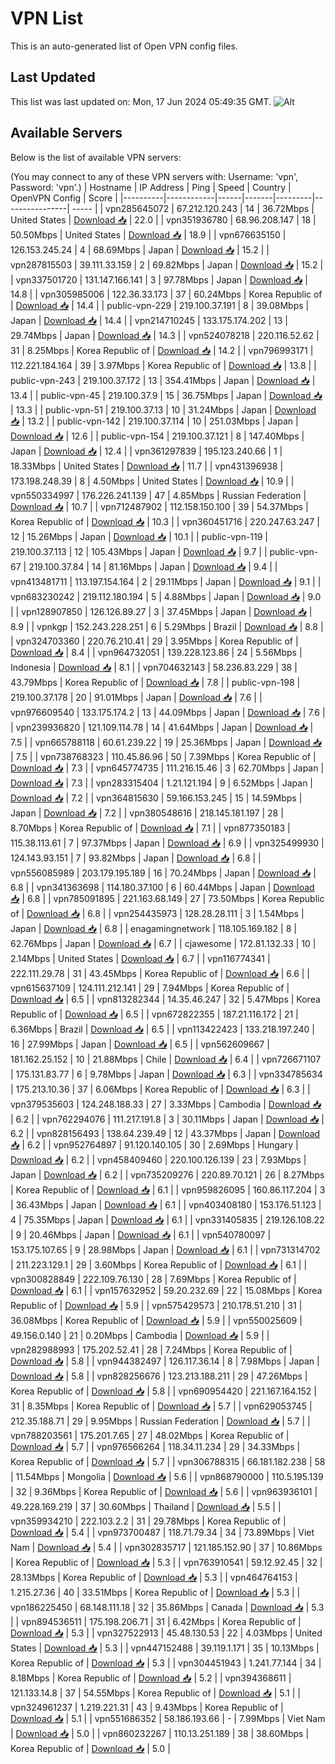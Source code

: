 # VPN List

This is an auto-generated list of Open VPN config files.

## Last Updated

This list was last updated on: Mon, 17 Jun 2024 05:49:35 GMT.
![Alt](https://repobeats.axiom.co/api/embed/186b98318ef1479477931607c1ad7d823f12451f.svg "Repobeats analytics image")

## Available Servers

Below is the list of available VPN servers:

(You may connect to any of these VPN servers with: Username: 'vpn', Password: 'vpn'.)
| Hostname | IP Address | Ping | Speed | Country | OpenVPN Config | Score |
|----------|------------|------|-------|---------|----------------| ----- |
| vpn285645072 | 67.212.120.243 | 14 | 36.72Mbps | United States | [Download 📥](./configs/server_0_US.ovpn) | 22.0 |
| vpn351936780 | 68.96.208.147 | 18 | 50.50Mbps | United States | [Download 📥](./configs/server_1_US.ovpn) | 18.9 |
| vpn676635150 | 126.153.245.24 | 4 | 68.69Mbps | Japan | [Download 📥](./configs/server_2_JP.ovpn) | 15.2 |
| vpn287815503 | 39.111.33.159 | 2 | 69.82Mbps | Japan | [Download 📥](./configs/server_3_JP.ovpn) | 15.2 |
| vpn337501720 | 131.147.166.141 | 3 | 97.78Mbps | Japan | [Download 📥](./configs/server_4_JP.ovpn) | 14.8 |
| vpn305985006 | 122.36.33.173 | 37 | 60.24Mbps | Korea Republic of | [Download 📥](./configs/server_5_KR.ovpn) | 14.4 |
| public-vpn-229 | 219.100.37.191 | 8 | 39.08Mbps | Japan | [Download 📥](./configs/server_6_JP.ovpn) | 14.4 |
| vpn214710245 | 133.175.174.202 | 13 | 29.74Mbps | Japan | [Download 📥](./configs/server_7_JP.ovpn) | 14.3 |
| vpn524078218 | 220.116.52.62 | 31 | 8.25Mbps | Korea Republic of | [Download 📥](./configs/server_8_KR.ovpn) | 14.2 |
| vpn796993171 | 112.221.184.164 | 39 | 3.97Mbps | Korea Republic of | [Download 📥](./configs/server_9_KR.ovpn) | 13.8 |
| public-vpn-243 | 219.100.37.172 | 13 | 354.41Mbps | Japan | [Download 📥](./configs/server_10_JP.ovpn) | 13.4 |
| public-vpn-45 | 219.100.37.9 | 15 | 36.75Mbps | Japan | [Download 📥](./configs/server_11_JP.ovpn) | 13.3 |
| public-vpn-51 | 219.100.37.13 | 10 | 31.24Mbps | Japan | [Download 📥](./configs/server_12_JP.ovpn) | 13.2 |
| public-vpn-142 | 219.100.37.114 | 10 | 251.03Mbps | Japan | [Download 📥](./configs/server_13_JP.ovpn) | 12.6 |
| public-vpn-154 | 219.100.37.121 | 8 | 147.40Mbps | Japan | [Download 📥](./configs/server_14_JP.ovpn) | 12.4 |
| vpn361297839 | 195.123.240.66 | 1 | 18.33Mbps | United States | [Download 📥](./configs/server_15_US.ovpn) | 11.7 |
| vpn431396938 | 173.198.248.39 | 8 | 4.50Mbps | United States | [Download 📥](./configs/server_16_US.ovpn) | 10.9 |
| vpn550334997 | 176.226.241.139 | 47 | 4.85Mbps | Russian Federation | [Download 📥](./configs/server_17_RU.ovpn) | 10.7 |
| vpn712487902 | 112.158.150.100 | 39 | 54.37Mbps | Korea Republic of | [Download 📥](./configs/server_18_KR.ovpn) | 10.3 |
| vpn360451716 | 220.247.63.247 | 12 | 15.26Mbps | Japan | [Download 📥](./configs/server_19_JP.ovpn) | 10.1 |
| public-vpn-119 | 219.100.37.113 | 12 | 105.43Mbps | Japan | [Download 📥](./configs/server_20_JP.ovpn) | 9.7 |
| public-vpn-67 | 219.100.37.84 | 14 | 81.16Mbps | Japan | [Download 📥](./configs/server_21_JP.ovpn) | 9.4 |
| vpn413481711 | 113.197.154.164 | 2 | 29.11Mbps | Japan | [Download 📥](./configs/server_22_JP.ovpn) | 9.1 |
| vpn683230242 | 219.112.180.194 | 5 | 4.88Mbps | Japan | [Download 📥](./configs/server_23_JP.ovpn) | 9.0 |
| vpn128907850 | 126.126.89.27 | 3 | 37.45Mbps | Japan | [Download 📥](./configs/server_24_JP.ovpn) | 8.9 |
| vpnkgp | 152.243.228.251 | 6 | 5.29Mbps | Brazil | [Download 📥](./configs/server_25_BR.ovpn) | 8.8 |
| vpn324703360 | 220.76.210.41 | 29 | 3.95Mbps | Korea Republic of | [Download 📥](./configs/server_26_KR.ovpn) | 8.4 |
| vpn964732051 | 139.228.123.86 | 24 | 5.56Mbps | Indonesia | [Download 📥](./configs/server_27_ID.ovpn) | 8.1 |
| vpn704632143 | 58.236.83.229 | 38 | 43.79Mbps | Korea Republic of | [Download 📥](./configs/server_28_KR.ovpn) | 7.8 |
| public-vpn-198 | 219.100.37.178 | 20 | 91.01Mbps | Japan | [Download 📥](./configs/server_29_JP.ovpn) | 7.6 |
| vpn976609540 | 133.175.174.2 | 13 | 44.09Mbps | Japan | [Download 📥](./configs/server_30_JP.ovpn) | 7.6 |
| vpn239936820 | 121.109.114.78 | 14 | 41.64Mbps | Japan | [Download 📥](./configs/server_31_JP.ovpn) | 7.5 |
| vpn665788118 | 60.61.239.22 | 19 | 25.36Mbps | Japan | [Download 📥](./configs/server_32_JP.ovpn) | 7.5 |
| vpn738768323 | 110.45.86.96 | 50 | 7.39Mbps | Korea Republic of | [Download 📥](./configs/server_33_KR.ovpn) | 7.3 |
| vpn645774735 | 111.216.15.46 | 3 | 62.70Mbps | Japan | [Download 📥](./configs/server_34_JP.ovpn) | 7.3 |
| vpn283315404 | 1.21.121.194 | 9 | 6.52Mbps | Japan | [Download 📥](./configs/server_35_JP.ovpn) | 7.2 |
| vpn364815630 | 59.166.153.245 | 15 | 14.59Mbps | Japan | [Download 📥](./configs/server_36_JP.ovpn) | 7.2 |
| vpn380548616 | 218.145.181.197 | 28 | 8.70Mbps | Korea Republic of | [Download 📥](./configs/server_37_KR.ovpn) | 7.1 |
| vpn877350183 | 115.38.113.61 | 7 | 97.37Mbps | Japan | [Download 📥](./configs/server_38_JP.ovpn) | 6.9 |
| vpn325499930 | 124.143.93.151 | 7 | 93.82Mbps | Japan | [Download 📥](./configs/server_39_JP.ovpn) | 6.8 |
| vpn556085989 | 203.179.195.189 | 16 | 70.24Mbps | Japan | [Download 📥](./configs/server_40_JP.ovpn) | 6.8 |
| vpn341363698 | 114.180.37.100 | 6 | 60.44Mbps | Japan | [Download 📥](./configs/server_41_JP.ovpn) | 6.8 |
| vpn785091895 | 221.163.68.149 | 27 | 73.50Mbps | Korea Republic of | [Download 📥](./configs/server_42_KR.ovpn) | 6.8 |
| vpn254435973 | 128.28.28.111 | 3 | 1.54Mbps | Japan | [Download 📥](./configs/server_43_JP.ovpn) | 6.8 |
| enagamingnetwork | 118.105.169.182 | 8 | 62.76Mbps | Japan | [Download 📥](./configs/server_44_JP.ovpn) | 6.7 |
| cjawesome | 172.81.132.33 | 10 | 2.14Mbps | United States | [Download 📥](./configs/server_45_US.ovpn) | 6.7 |
| vpn116774341 | 222.111.29.78 | 31 | 43.45Mbps | Korea Republic of | [Download 📥](./configs/server_46_KR.ovpn) | 6.6 |
| vpn615637109 | 124.111.212.141 | 29 | 7.94Mbps | Korea Republic of | [Download 📥](./configs/server_47_KR.ovpn) | 6.5 |
| vpn813282344 | 14.35.46.247 | 32 | 5.47Mbps | Korea Republic of | [Download 📥](./configs/server_48_KR.ovpn) | 6.5 |
| vpn672822355 | 187.21.116.172 | 21 | 6.36Mbps | Brazil | [Download 📥](./configs/server_49_BR.ovpn) | 6.5 |
| vpn113422423 | 133.218.197.240 | 16 | 27.99Mbps | Japan | [Download 📥](./configs/server_50_JP.ovpn) | 6.5 |
| vpn562609667 | 181.162.25.152 | 10 | 21.88Mbps | Chile | [Download 📥](./configs/server_51_CL.ovpn) | 6.4 |
| vpn726671107 | 175.131.83.77 | 6 | 9.78Mbps | Japan | [Download 📥](./configs/server_52_JP.ovpn) | 6.3 |
| vpn334785634 | 175.213.10.36 | 37 | 6.06Mbps | Korea Republic of | [Download 📥](./configs/server_53_KR.ovpn) | 6.3 |
| vpn379535603 | 124.248.188.33 | 27 | 3.33Mbps | Cambodia | [Download 📥](./configs/server_54_KH.ovpn) | 6.2 |
| vpn762294076 | 111.217.191.8 | 3 | 30.11Mbps | Japan | [Download 📥](./configs/server_55_JP.ovpn) | 6.2 |
| vpn828156493 | 138.64.239.49 | 12 | 43.37Mbps | Japan | [Download 📥](./configs/server_56_JP.ovpn) | 6.2 |
| vpn952764897 | 91.120.140.105 | 30 | 2.69Mbps | Hungary | [Download 📥](./configs/server_57_HU.ovpn) | 6.2 |
| vpn458409460 | 220.100.126.139 | 23 | 7.93Mbps | Japan | [Download 📥](./configs/server_58_JP.ovpn) | 6.2 |
| vpn735209276 | 220.89.70.121 | 26 | 8.27Mbps | Korea Republic of | [Download 📥](./configs/server_59_KR.ovpn) | 6.1 |
| vpn959826095 | 160.86.117.204 | 3 | 36.43Mbps | Japan | [Download 📥](./configs/server_60_JP.ovpn) | 6.1 |
| vpn403408180 | 153.176.51.123 | 4 | 75.35Mbps | Japan | [Download 📥](./configs/server_61_JP.ovpn) | 6.1 |
| vpn331405835 | 219.126.108.22 | 9 | 20.46Mbps | Japan | [Download 📥](./configs/server_62_JP.ovpn) | 6.1 |
| vpn540780097 | 153.175.107.65 | 9 | 28.98Mbps | Japan | [Download 📥](./configs/server_63_JP.ovpn) | 6.1 |
| vpn731314702 | 211.223.129.1 | 29 | 3.60Mbps | Korea Republic of | [Download 📥](./configs/server_64_KR.ovpn) | 6.1 |
| vpn300828849 | 222.109.76.130 | 28 | 7.69Mbps | Korea Republic of | [Download 📥](./configs/server_65_KR.ovpn) | 6.1 |
| vpn157632952 | 59.20.232.69 | 22 | 15.08Mbps | Korea Republic of | [Download 📥](./configs/server_66_KR.ovpn) | 5.9 |
| vpn575429573 | 210.178.51.210 | 31 | 36.08Mbps | Korea Republic of | [Download 📥](./configs/server_67_KR.ovpn) | 5.9 |
| vpn550025609 | 49.156.0.140 | 21 | 0.20Mbps | Cambodia | [Download 📥](./configs/server_68_KH.ovpn) | 5.9 |
| vpn282988993 | 175.202.52.41 | 28 | 7.24Mbps | Korea Republic of | [Download 📥](./configs/server_69_KR.ovpn) | 5.8 |
| vpn944382497 | 126.117.36.14 | 8 | 7.98Mbps | Japan | [Download 📥](./configs/server_70_JP.ovpn) | 5.8 |
| vpn828256676 | 123.213.188.211 | 29 | 47.26Mbps | Korea Republic of | [Download 📥](./configs/server_71_KR.ovpn) | 5.8 |
| vpn690954420 | 221.167.164.152 | 31 | 8.35Mbps | Korea Republic of | [Download 📥](./configs/server_72_KR.ovpn) | 5.7 |
| vpn629053745 | 212.35.188.71 | 29 | 9.95Mbps | Russian Federation | [Download 📥](./configs/server_73_RU.ovpn) | 5.7 |
| vpn788203561 | 175.201.7.65 | 27 | 48.02Mbps | Korea Republic of | [Download 📥](./configs/server_74_KR.ovpn) | 5.7 |
| vpn976566264 | 118.34.11.234 | 29 | 34.33Mbps | Korea Republic of | [Download 📥](./configs/server_75_KR.ovpn) | 5.7 |
| vpn306788315 | 66.181.182.238 | 58 | 11.54Mbps | Mongolia | [Download 📥](./configs/server_76_MN.ovpn) | 5.6 |
| vpn868790000 | 110.5.195.139 | 32 | 9.36Mbps | Korea Republic of | [Download 📥](./configs/server_77_KR.ovpn) | 5.6 |
| vpn963936101 | 49.228.169.219 | 37 | 30.60Mbps | Thailand | [Download 📥](./configs/server_78_TH.ovpn) | 5.5 |
| vpn359934210 | 222.103.2.2 | 31 | 29.78Mbps | Korea Republic of | [Download 📥](./configs/server_79_KR.ovpn) | 5.4 |
| vpn973700487 | 118.71.79.34 | 34 | 73.89Mbps | Viet Nam | [Download 📥](./configs/server_80_VN.ovpn) | 5.4 |
| vpn302835717 | 121.185.152.90 | 37 | 10.86Mbps | Korea Republic of | [Download 📥](./configs/server_81_KR.ovpn) | 5.3 |
| vpn763910541 | 59.12.92.45 | 32 | 28.13Mbps | Korea Republic of | [Download 📥](./configs/server_82_KR.ovpn) | 5.3 |
| vpn464764153 | 1.215.27.36 | 40 | 33.51Mbps | Korea Republic of | [Download 📥](./configs/server_83_KR.ovpn) | 5.3 |
| vpn186225450 | 68.148.111.18 | 32 | 35.86Mbps | Canada | [Download 📥](./configs/server_84_CA.ovpn) | 5.3 |
| vpn894536511 | 175.198.206.71 | 31 | 6.42Mbps | Korea Republic of | [Download 📥](./configs/server_85_KR.ovpn) | 5.3 |
| vpn327522913 | 45.48.130.53 | 22 | 4.03Mbps | United States | [Download 📥](./configs/server_86_US.ovpn) | 5.3 |
| vpn447152488 | 39.119.1.171 | 35 | 10.13Mbps | Korea Republic of | [Download 📥](./configs/server_87_KR.ovpn) | 5.3 |
| vpn304451943 | 1.241.77.144 | 34 | 8.18Mbps | Korea Republic of | [Download 📥](./configs/server_88_KR.ovpn) | 5.2 |
| vpn394368611 | 121.133.14.8 | 37 | 54.55Mbps | Korea Republic of | [Download 📥](./configs/server_89_KR.ovpn) | 5.1 |
| vpn324961237 | 1.219.221.31 | 43 | 9.43Mbps | Korea Republic of | [Download 📥](./configs/server_90_KR.ovpn) | 5.1 |
| vpn551686352 | 58.186.193.66 | - | 7.99Mbps | Viet Nam | [Download 📥](./configs/server_91_VN.ovpn) | 5.0 |
| vpn860232267 | 110.13.251.189 | 38 | 38.60Mbps | Korea Republic of | [Download 📥](./configs/server_92_KR.ovpn) | 5.0 |
